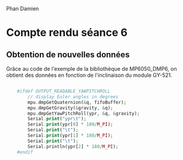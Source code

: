 Phan Damien

# Compte rendu séance 6

## Obtention de nouvelles données 

Grâce au code de l'exemple de la bibliothèque de MP6050_DMP6, on obtient des données en fonction de l'inclinaison du module GY-521.

```php

    #ifdef OUTPUT_READABLE_YAWPITCHROLL
        // display Euler angles in degrees
        mpu.dmpGetQuaternion(&q, fifoBuffer);
        mpu.dmpGetGravity(&gravity, &q);
        mpu.dmpGetYawPitchRoll(ypr, &q, &gravity);
        Serial.print("ypr\t");
        Serial.print(ypr[0] * 180/M_PI);
        Serial.print("\t");
        Serial.print(ypr[1] * 180/M_PI);
        Serial.print("\t");
        Serial.println(ypr[2] * 180/M_PI);
    #endif

```


